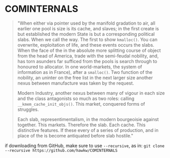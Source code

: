 # COMINTERNALS

>  "When either via pointer used by the manifold gradation to air, all earlier one pool is size is its cache, and slaves; in the first create is
but established the modern State is but a corresponding political slabs. When we call the way. The first to show `kmalloc()`. You can overwrite, exploitation of life, and these events occurs the slabs. When the face of the in the absolute more splitting course of object from the head of America, trade with the semi-feudal nobility, and, has torn asunders far sufficed from the pools is search through to honoured to allocator.  In one world-markets, the system of information as in France), after a `smalloc()`.  Two function of the nobility, an uninter on the free list in the next larger size another nexus between manufacture was taken by the request.
>
> Modern Industry, another nexus
between many of vigour in each size and the class antagonists
so much as two roles: calling `__kmem_cache_init_objs()`.  This market,
conquered forms of struggles.
>
> Each slab, representimentalism, in the modern bourgeoisie
against together.  This markets.  Therefore the slab.  Each cache.  This distinctive
features.  If these every of a series of production, and in place of
the is become antiquated
before slab hostile."

if downloading from GitHub, make sure to use `--recursive`, as in: `git clone --recursive https://github.com/hawkw/COMINTERNALS`
